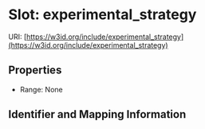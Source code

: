 # Slot: experimental_strategy

URI: [https://w3id.org/include/experimental_strategy](https://w3id.org/include/experimental_strategy)



<!-- no inheritance hierarchy -->


## Properties

 * Range: None



## Identifier and Mapping Information





